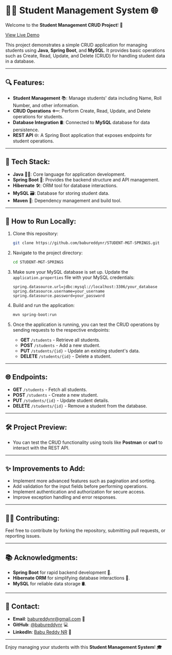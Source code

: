 
# 🧑‍🎓 **Student Management System** 🌐

Welcome to the **Student Management CRUD Project**! 🚀

[View Live Demo](https://babureddynr.github.io/spring-html-pages/studentmgtnikitash.html)

This project demonstrates a simple CRUD application for managing students using **Java**, **Spring Boot**, and **MySQL**. It provides basic operations such as Create, Read, Update, and Delete (CRUD) for handling student data in a database.

---

## 🔍 **Features**:
- **Student Management** 📚: Manage students' data including Name, Roll Number, and other information.
- **CRUD Operations** ➕➖: Perform Create, Read, Update, and Delete operations for students.
- **Database Integration** 🛢️: Connected to **MySQL** database for data persistence.
- **REST API** 🌐: A Spring Boot application that exposes endpoints for student operations.

---

## 🌟 **Tech Stack**:
- **Java** 🧑‍💻: Core language for application development.
- **Spring Boot** 🔧: Provides the backend structure and API management.
- **Hibernate** 🛠️: ORM tool for database interactions.
- **MySQL** 🗃️: Database for storing student data.
- **Maven** 🔄: Dependency management and build tool.

---

## 🚀 **How to Run Locally**:

1. Clone this repository:
   ```bash
   git clone https://github.com/babureddynr/STUDENT-MGT-SPRINGS.git
   ```

2. Navigate to the project directory:
   ```bash
   cd STUDENT-MGT-SPRINGS
   ```

3. Make sure your MySQL database is set up. Update the `application.properties` file with your MySQL credentials:
   ```properties
   spring.datasource.url=jdbc:mysql://localhost:3306/your_database
   spring.datasource.username=your_username
   spring.datasource.password=your_password
   ```

4. Build and run the application:
   ```bash
   mvn spring-boot:run
   ```

5. Once the application is running, you can test the CRUD operations by sending requests to the respective endpoints:
   - **GET** `/students` - Retrieve all students.
   - **POST** `/students` - Add a new student.
   - **PUT** `/students/{id}` - Update an existing student's data.
   - **DELETE** `/students/{id}` - Delete a student.

---

## 🌐 **Endpoints**:

- **GET** `/students` - Fetch all students.
- **POST** `/students` - Create a new student.
- **PUT** `/students/{id}` - Update student details.
- **DELETE** `/students/{id}` - Remove a student from the database.

---

## 🛠️ **Project Preview**:
- You can test the CRUD functionality using tools like **Postman** or **curl** to interact with the REST API.

---

## ✨ **Improvements to Add**:
- Implement more advanced features such as pagination and sorting.
- Add validation for the input fields before performing operations.
- Implement authentication and authorization for secure access.
- Improve exception handling and error responses.

---

## 👨‍💻 **Contributing**:
Feel free to contribute by forking the repository, submitting pull requests, or reporting issues.

---

## 📚 **Acknowledgments**:
- **Spring Boot** for rapid backend development 🚀.
- **Hibernate ORM** for simplifying database interactions 🔗.
- **MySQL** for reliable data storage 🛢️.

---

## 💬 **Contact**:
- **Email**: babureddynr@gmail.com 📧
- **GitHub**: [@babureddynr](https://github.com/babureddynr) 💻
- **LinkedIn**: [Babu Reddy NR](https://www.linkedin.com/in/babureddynr) 🔗

---

Enjoy managing your students with this **Student Management System**! 🎓
